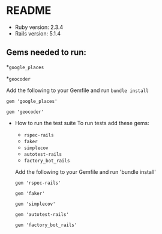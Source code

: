 # README

* Ruby version: 2.3.4
* Rails version: 5.1.4

## Gems needed to run: 
  *`google_places`
  
  *`geocoder`
  
  Add the following to your Gemfile and run `bundle install`
  
  `gem 'google_places'`
  
  `gem 'geocoder'`

* How to run the test suite
  To run tests add these gems:
  * `rspec-rails`
  * `faker`
  * `simplecov`
  * `autotest-rails`
  * `factory_bot_rails`
  
  Add the following to your Gemfile and run 'bundle install'
  
   `gem 'rspec-rails'`
   
   `gem 'faker'`
    
   `gem 'simplecov'`
    
   `gem 'autotest-rails'`
    
   `gem 'factory_bot_rails'` 

